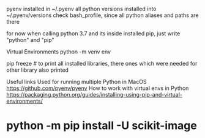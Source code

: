 pyenv installed in ~/.pyenv
all python versions installed into ~/.pyenv/versions
check bash_profile, since all python aliases and paths are there

for now when calling python 3.7 and its inside installed pip, just write "python" and "pip"

Virtual Environments
python -m venv env

pip freeze # to print all installed libraries, there ones which were needed for other library also printed


Useful links
Used for running multiple Python in MacOS https://github.com/pyenv/pyenv
How to work with virtual envs in Python https://packaging.python.org/guides/installing-using-pip-and-virtual-environments/


# python -m pip install -U scikit-image

